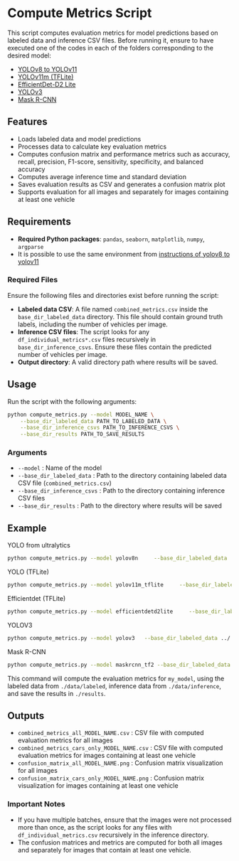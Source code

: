 # Compute Metrics Script

This script computes evaluation metrics for model predictions based on labeled data and inference CSV files.
Before running it, ensure to have executed one of the codes in each of the folders corresponding to the desired model:

- [YOLOv8 to YOLOv11](../yolov8_to_v11/)
- [YOLOv11m (TFLite)](../yolov11m_tflite/)
- [EfficientDet-D2 Lite](../efficientdet_lite/)
- [YOLOv3](../yolov3/)
- [Mask R-CNN](../maskrcnn/)

## Features
- Loads labeled data and model predictions
- Processes data to calculate key evaluation metrics
- Computes confusion matrix and performance metrics such as accuracy, recall, precision, F1-score, sensitivity, specificity, and balanced accuracy
- Computes average inference time and standard deviation
- Saves evaluation results as CSV and generates a confusion matrix plot
- Supports evaluation for all images and separately for images containing at least one vehicle

## Requirements
- **Required Python packages**: `pandas`, `seaborn`, `matplotlib`, `numpy`, `argparse`
- It is possible to use the same environment from [instructions of yolov8 to yolov11](../yolov8_to_v11/)

### Required Files
Ensure the following files and directories exist before running the script:
- **Labeled data CSV**: A file named `combined_metrics.csv` inside the `base_dir_labeled_data` directory. This file should contain ground truth labels, including the number of vehicles per image.
- **Inference CSV files**: The script looks for any `df_individual_metrics*.csv` files recursively in `base_dir_inference_csvs`. Ensure these files contain the predicted number of vehicles per image.
- **Output directory**: A valid directory path where results will be saved.

## Usage

Run the script with the following arguments:

```bash
python compute_metrics.py --model MODEL_NAME \
    --base_dir_labeled_data PATH_TO_LABELED_DATA \
    --base_dir_inference_csvs PATH_TO_INFERENCE_CSVS \
    --base_dir_results PATH_TO_SAVE_RESULTS
```

### Arguments
- `--model` : Name of the model
- `--base_dir_labeled_data` : Path to the directory containing labeled data CSV file (`combined_metrics.csv`)
- `--base_dir_inference_csvs` : Path to the directory containing inference CSV files
- `--base_dir_results` : Path to the directory where results will be saved

## Example
YOLO from ultralytics
```bash
python compute_metrics.py --model yolov8n     --base_dir_labeled_data ../../assets/labels     --base_dir_inference_csvs ../../assets/results/results_yolo_ultralytics/yolov8n     --base_dir_results ../../assets/results/results_yolo_ultralytics/yolov8n
```

YOLO (TFLite)
```bash
python compute_metrics.py --model yolov11m_tflite     --base_dir_labeled_data ../../assets/labels     --base_dir_inference_csvs ../../assets/results/results_yolo_tflite/yolov11m_tflite     --base_dir_results ../../assets/results/results_yolo_tflite/yolov11m_tflite
```

Efficientdet (TFLite)
```bash
python compute_metrics.py --model efficientdetd2lite     --base_dir_labeled_data ../../assets/labels     --base_dir_inference_csvs ../../assets/results/results_efficientdet_tflite/efficientdetd2lite     --base_dir_results ../../assets/results/results_efficientdet_tflite/efficientdetd2lite
```

YOLOV3
```bash
python compute_metrics.py --model yolov3   --base_dir_labeled_data ../../assets/labels     --base_dir_inference_csvs ../../assets/results/results_yolov3/yolov3     --base_dir_results ../../assets/results/results_yolov3/yolov3
```

Mask R-CNN
```bash
python compute_metrics.py --model maskrcnn_tf2 --base_dir_labeled_data ../../assets/labels --base_dir_inference_csvs ../../assets/results/results_maskrcnn_tf2/markrcnn_tf2/ --base_dir_results ../../assets/results/results_maskrcnn_tf2/markrcnn_tf2/
```

This command will compute the evaluation metrics for `my_model`, using the labeled data from `./data/labeled`, inference data from `./data/inference`, and save the results in `./results`.

## Outputs
- `combined_metrics_all_MODEL_NAME.csv` : CSV file with computed evaluation metrics for all images
- `combined_metrics_cars_only_MODEL_NAME.csv` : CSV file with computed evaluation metrics for images containing at least one vehicle
- `confusion_matrix_all_MODEL_NAME.png` : Confusion matrix visualization for all images
- `confusion_matrix_cars_only_MODEL_NAME.png` : Confusion matrix visualization for images containing at least one vehicle

### Important Notes
- If you have multiple batches, ensure that the images were not processed more than once, as the script looks for any files with `df_individual_metrics.csv` recursively in the inference directory.
- The confusion matrices and metrics are computed for both all images and separately for images that contain at least one vehicle.
